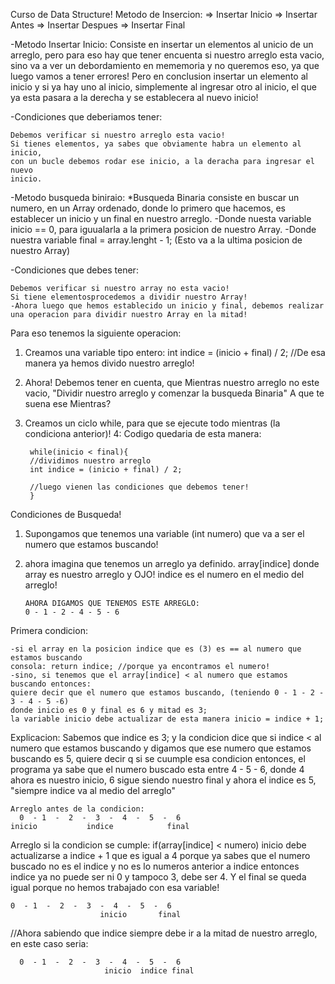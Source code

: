 Curso de Data Structure!
Metodo de Insercion:
=> Insertar Inicio
=> Insertar Antes
=> Insertar Despues
=> Insertar Final

-Metodo Insertar Inicio: Consiste en insertar un elementos al unicio de un arreglo, pero para eso hay que tener encuenta
si nuestro arreglo esta vacio, sino va a ver un debordamiento en mememoria y no queremos eso, ya que luego vamos a tener errores!
Pero en conclusion insertar un elemento al inicio y si ya hay uno al inicio, simplemente al ingresar otro al inicio, el que ya esta pasara
a la derecha y se establecera al nuevo inicio!

-Condiciones que deberiamos tener:

    Debemos verificar si nuestro arreglo esta vacio!
    Si tienes elementos, ya sabes que obviamente habra un elemento al inicio,
    con un bucle debemos rodar ese inicio, a la deracha para ingresar el nuevo 
    inicio.

-Metodo busqueda biniraio: *Busqueda Binaria consiste en buscar un numero, en un Array ordenado, donde lo primero que hacemos, 
es establecer un inicio y un final en nuestro arreglo. -Donde nuesta variable inicio == 0, para iguualarla a la primera posicion 
de nuestro Array. -Donde nuestra variable final = array.lenght - 1; (Esto va a la ultima posicion de nuestro Array)

-Condiciones que debes tener:

    Debemos verificar si nuestro array no esta vacio!
    Si tiene elementosprocedemos a dividir nuestro Array!
    -Ahora luego que hemos establecido un inicio y final, debemos realizar una operacion para dividir nuestro Array en la mitad!

Para eso tenemos la siguiente operacion:

1. Creamos una variable tipo entero: int indice = (inicio + final) / 2; //De esa manera ya hemos 
divido nuestro arreglo!
2. Ahora! Debemos tener en cuenta, que Mientras nuestro arreglo no este vacio, "Dividir nuestro
arreglo y comenzar la busqueda Binaria"
A que te suena ese Mientras?
3. Creamos un ciclo while, para que se ejecute todo mientras (la condiciona anterior)!
4: Codigo quedaria de esta manera:

        while(inicio < final){
        //dividimos nuestro arreglo
        int indice = (inicio + final) / 2;
  
        //luego vienen las condiciones que debemos tener!
        }
  
Condiciones de Busqueda!
1. Supongamos que tenemos una variable (int numero) que va a ser el numero que estamos buscando!
2. ahora imagina que tenemos un arreglo ya definido. array[indice] donde array es nuestro arreglo 
y OJO! indice es el numero en el medio del arreglo!

       AHORA DIGAMOS QUE TENEMOS ESTE ARREGLO:
       0 - 1 - 2 - 4 - 5 - 6

Primera condicion:

    -si el array en la posicion indice que es (3) es == al numero que estamos buscando
    consola: return indice; //porque ya encontramos el numero!
    -sino, si tenemos que el array[indice] < al numero que estamos buscando entonces:
    quiere decir que el numero que estamos buscando, (teniendo 0 - 1 - 2 - 3 - 4 - 5 -6) 
    donde inicio es 0 y final es 6 y mitad es 3; 
    la variable inicio debe actualizar de esta manera inicio = indice + 1;

  Explicacion: Sabemos que indice es 3; y la condicion dice que si indice < al numero que
  estamos buscando y digamos que ese numero que estamos buscando
  es 5, quiere decir q si se cuumple esa condicion entonces, el programa ya sabe que el
  numero buscado esta entre 4 - 5 - 6,
  donde 4 ahora es nuestro inicio, 6 sigue siendo nuestro final y
  ahora el indice es 5, "siempre indice va al medio del arreglo"
  
    Arreglo antes de la condicion:
      0  - 1  -  2  -  3  -  4  -  5  -  6
    inicio           indice            final      

 
Arreglo si la condicion se cumple: if(array[indice] < numero) inicio debe actualizarse a indice + 1 
que es igual a 4 porque ya sabes que el numero buscado no es el indice y no es lo numeros anterior 
a indice entonces indice ya no puede ser ni 0 y tampoco 3, debe ser 4. Y el final se queda igual 
porque no hemos trabajado con esa variable!

    0  - 1  -  2  -  3  -  4  -  5  -  6
                        inicio       final      
                        
  //Ahora sabiendo que indice siempre debe ir a la mitad de nuestro arreglo, 
  en este caso seria:
  
      0  - 1  -  2  -  3  -  4  -  5  -  6
                         inicio  indice final      
